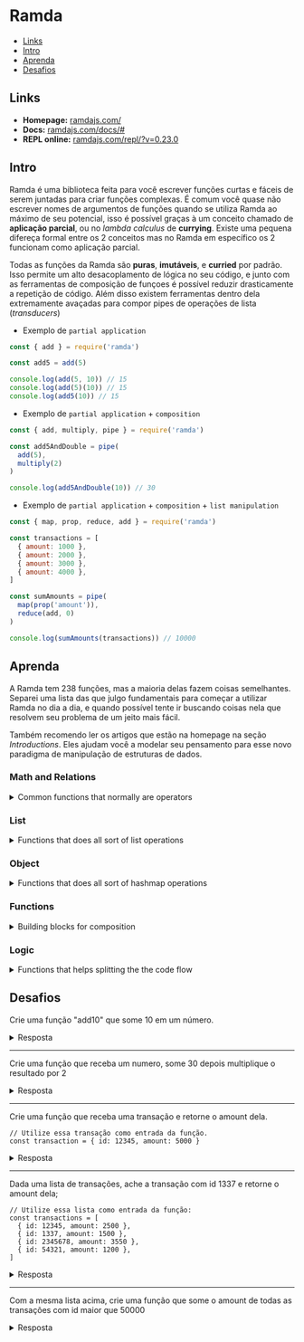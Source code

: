 
# Ramda

- [Links](#links)
- [Intro](#intro)
- [Aprenda](#aprenda)
- [Desafios](#desafios)

## Links

* **Homepage:** [ramdajs.com/](http://ramdajs.com/)
* **Docs:** [ramdajs.com/docs/#](http://ramdajs.com/docs/#)
* **REPL online:** [ramdajs.com/repl/?v=0.23.0](http://ramdajs.com/repl/?v=0.23.0)

## Intro

Ramda é uma biblioteca feita para você escrever funções curtas e fáceis de
serem juntadas para criar funções complexas. É comum você quase não escrever
nomes de argumentos de funções quando se utiliza Ramda ao máximo de seu
potencial, isso é possível graças à um conceito chamado de **aplicação
parcial**, ou no *lambda calculus* de **currying**. Existe uma pequena difereça
formal entre os 2 conceitos mas no Ramda em específico os 2 funcionam como
aplicação parcial.

Todas as funções da Ramda são **puras**, **imutáveis**, e **curried** por
padrão. Isso permite um alto desacoplamento de lógica no seu código, e junto
com as ferramentas de composição de funçoes é possível reduzir drasticamente a
repetição de código. Além disso existem ferramentas dentro dela extremamente
avaçadas para compor pipes de operações de lista (*transducers*)

* Exemplo de `partial application`
```js
const { add } = require('ramda')

const add5 = add(5)

console.log(add(5, 10)) // 15
console.log(add(5)(10)) // 15
console.log(add5(10)) // 15
```

* Exemplo de `partial application` + `composition`
```js
const { add, multiply, pipe } = require('ramda')

const add5AndDouble = pipe(
  add(5),
  multiply(2)
)

console.log(add5AndDouble(10)) // 30
```

* Exemplo de `partial application` + `composition` + `list manipulation`
```js
const { map, prop, reduce, add } = require('ramda')

const transactions = [
  { amount: 1000 },
  { amount: 2000 },
  { amount: 3000 },
  { amount: 4000 },
]

const sumAmounts = pipe(
  map(prop('amount')),
  reduce(add, 0)
)

console.log(sumAmounts(transactions)) // 10000

```

## Aprenda

A Ramda tem 238 funções, mas a maioria delas fazem coisas semelhantes. Separei
uma lista das que julgo fundamentais para começar a utilizar Ramda no dia a
dia, e quando possível tente ir buscando coisas nela que resolvem seu problema
de um jeito mais fácil.

Também recomendo ler os artigos que estão na homepage na seção *Introductions*.
Eles ajudam você a modelar seu pensamento para esse novo paradigma de
manipulação de estruturas de dados.


### Math and Relations

<details>
<summary>Common functions that normally are operators</summary>

- [add](http://ramdajs.com/docs/#add)
- [subtract](http://ramdajs.com/docs/#subtract)
- [divide](http://ramdajs.com/docs/#divide)
- [multiply](http://ramdajs.com/docs/#multiply)
- [equals](http://ramdajs.com/docs/#equals)
- [gt](http://ramdajs.com/docs/#gt)
- [gte](http://ramdajs.com/docs/#gte)
- [lt](http://ramdajs.com/docs/#lt)
- [lte](http://ramdajs.com/docs/#lte)
</details>

### List

<details>
<summary>Functions that does all sort of list operations</summary>

- [**map**](http://ramdajs.com/docs/#map)
- [**filter**](http://ramdajs.com/docs/#filter)
- [**reduce**](http://ramdajs.com/docs/#reduce)
- [find](http://ramdajs.com/docs/#find)
- [append](http://ramdajs.com/docs/#append)
- [concat](http://ramdajs.com/docs/#concat)
- [contains](http://ramdajs.com/docs/#contains)
- [drop](http://ramdajs.com/docs/#drop)
- [head](http://ramdajs.com/docs/#head)
- [join](http://ramdajs.com/docs/#join)
- [prepend](http://ramdajs.com/docs/#prepend)
- [split](http://ramdajs.com/docs/#split)
- [tail](http://ramdajs.com/docs/#tail)
- [take](http://ramdajs.com/docs/#take)
- [times](http://ramdajs.com/docs/#times)
- [without](http://ramdajs.com/docs/#without)
</details>

### Object

<details>
<summary>Functions that does all sort of hashmap operations</summary>

- [map](http://ramdajs.com/docs/#map)
- [filter](http://ramdajs.com/docs/#filter)
- [**lensProp**](http://ramdajs.com/docs/#lensProp)
- [**prop**](http://ramdajs.com/docs/#prop)
- [set](http://ramdajs.com/docs/#set)
- [view](http://ramdajs.com/docs/#view)
- [has](http://ramdajs.com/docs/#has)
- [toPairs](http://ramdajs.com/docs/#toPairs)
</details>

### Functions

<details>
<summary>Building blocks for composition</summary>

- [**__**](http://ramdajs.com/docs/#__)
- [always](http://ramdajs.com/docs/#always)
- [ap](http://ramdajs.com/docs/#ap)
- [compose](http://ramdajs.com/docs/#compose)
- [identity](http://ramdajs.com/docs/#identity)
- [**pipe**](http://ramdajs.com/docs/#pipe)
- [**curry**](http://ramdajs.com/docs/#curry)
- [partial](http://ramdajs.com/docs/#partial)
- [tap](http://ramdajs.com/docs/#tap)
</details>

### Logic

<details>
<summary>Functions that helps splitting the the code flow</summary>

- [allPass](ramdajs.com/docs/#allPass)
- [and](ramdajs.com/docs/#and)
- [both](ramdajs.com/docs/#both)
- [cond](ramdajs.com/docs/#cond)
- [defaultTo](ramdajs.com/docs/#defaultTo)
- [either](ramdajs.com/docs/#either)
- [ifElse](ramdajs.com/docs/#ifElse)
- [not](ramdajs.com/docs/#not)
- [or](ramdajs.com/docs/#or)
</details>

## Desafios

Crie uma função "add10" que some 10 em um número.
<details>
<summary>Resposta</summary>

```
const add10 = add(10)

add10(5) // 15
```
</details>

--------------------
Crie uma função que receba um numero, some 30 depois multiplique o resultado por 2
<details>
<summary>Resposta</summary>

```
const add30multiply2 = pipe(
 add(30),
 multiply(2),
)

add30multiply2(11) // 82
```
</details>

--------------------
Crie uma função que receba uma transação e retorne o amount dela.
```
// Utilize essa transação como entrada da função.
const transaction = { id: 12345, amount: 5000 }
```
<details>
<summary>Resposta</summary>

```
const transaction = { id: 12345, amount: 5000 }
const amount = prop('amount')

amount(transaction)
```
</details>

--------------------
Dada uma lista de transações, ache a transação com id 1337 e retorne o amount dela;
```
// Utilize essa lista como entrada da função:
const transactions = [
  { id: 12345, amount: 2500 },
  { id: 1337, amount: 1500 },
  { id: 2345678, amount: 3550 },
  { id: 54321, amount: 1200 },
]
```
<details>
<summary>Resposta</summary>

```
const transactions = [
  { id: 12345, amount: 2500 },
  { id: 1337, amount: 1500 },
  { id: 2345678, amount: 3550 },
  { id: 54321, amount: 1200 },
]
const find1337 = pipe(
  find(propEq('id', 1337)),
  amount
)

find1337(transactions)
```
</details>

--------------------
Com a mesma lista acima, crie uma função que some o amount de todas as transações com id maior que 50000
<details>
<summary>Resposta</summary>

```
const transactions = [
  { id: 12345, amount: 2500 },
  { id: 1337, amount: 1500 },
  { id: 2345678, amount: 3550 },
  { id: 54321, amount: 1200 },
]
const amount = prop('amount')
const idGreaterThan50000 = propSatisfies(lt(50000), 'id')
const sumAmounts = pipe(
  filter(idGreaterThan50000),
  map(amount),
  sum,
)

sumAmounts(transactions)
```
</details>
